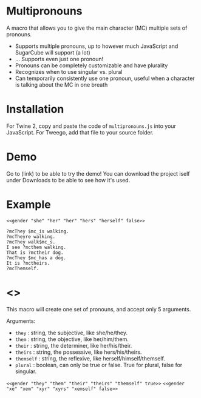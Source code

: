 # Multipronouns
A macro that allows you to give the main character (MC) multiple sets of pronouns.

* Supports multiple pronouns, up to however much JavaScript and SugarCube will support (a lot)
* ... Supports even just one pronoun!
* Pronouns can be completely customizable and have plurality
* Recognizes when to use singular vs. plural
* Can temporarily consistently use one pronoun, useful when a character is talking about the MC in one breath

# Installation

For Twine 2, copy and paste the code of `multipronouns.js` into your JavaScript. For Tweego, add that file to your source folder.

# Demo
Go to (link) to be able to try the demo! You can download the project iself under Downloads to be able to see how it's used.

# Example

```<<gender "they" "them" "their" "theirs" "themself" true>>
<<gender "she" "her" "her" "hers" "herself" false>>

?mcThey $mc_is walking.
?mcTheyre walking.
?mcThey walk$mc_s.
I see ?mcthem walking.
That is ?mctheir dog.
?mcThey $mc_has a dog.
It is ?mctheirs.
?mcThemself.
```

# <<gender>>
This macro will create one set of pronouns, and accept only 5 arguments. 

Arguments:
* `they` : string, the subjective, like she/he/they.
* `them` : string, the objective, like her/him/them.
* `their` : string, the determiner, like her/his/their.
* `theirs` : string, the possessive, like hers/his/theirs.
* `themself` : string, the reflexive, like herself/himself/themself.
* `plural` : boolean, can only be true or false. True for plural, false for singular.

```<<gender "they" "them" "their" "theirs" "themself" true>>```
```<<gender "xe" "xem" "xyr" "xyrs" "xemself" false>>```
